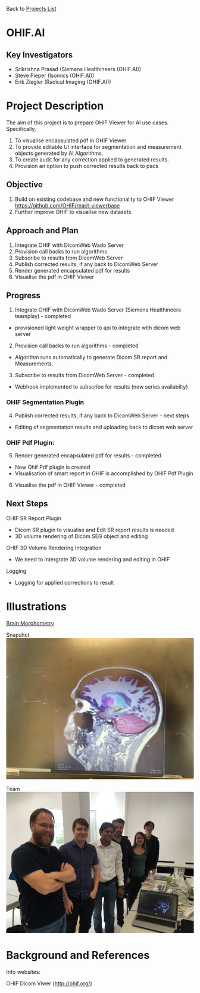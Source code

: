 Back to [Projects List](../../README.md#ProjectsList)

# OHIF.AI

## Key Investigators

- Srikrishna Prasad (Siemens Healthineers (OHIF.AI))
- Steve Pieper (Isomics (OHIF.AI))
- Erik Ziegler (Radical Imaging (OHIF.AI))

# Project Description

The aim of this project is to prepare OHIF Viewer for AI use cases. 
Specifically,
1. To visualise encapsulated pdf in OHIF Viewer
2. To provide editable UI interface for segmentation and measurement objects generated by AI Algorithms. 
3. To create audit for any correction applied to generated results.
4. Provision an option to push corrected results back to pacs

## Objective

1. Build on existing codebase and new functionality to OHIF Viewer https://github.com/OHIF/react-viewerbase
2. Further improve OHIF to visualise new datasets.

## Approach and Plan

1. Integrate OHIF with DicomWeb Wado Server
2. Provision call backs to run algorithms
3. Subscribe to results from DicomWeb Server
4. Publish corrected results, if any back to DicomWeb Server
5. Render generated encapsulated pdf for results
6. Visualise the pdf in OHIF Viewer

## Progress

1. Integrate OHIF with DicomWeb Wado Server (Siemens Healthineers teamplay) - completed
- provisioned light weight wrapper to api to integrate with dicom web server
2. Provision call backs to run algorithms - completed
- Algorithm runs automatically to generate Dicom SR report and Measurements.
3. Subscribe to results from DicomWeb Server - completed
- Webhook implemented to subscribe for results (new series availablity)

### OHIF Segmentation Plugin
4. Publish corrected results, if any back to DicomWeb Server - next steps
- Editing of segmentation results and uploading back to dicom web server

### OHIF Pdf Plugin:
5. Render generated encapsulated pdf for results - completed
- New Ohif Pdf plugin is created
- Visualisation of smart report in OHIF is accomplished by OHIF Pdf Plugin
6. Visualise the pdf in OHIF Viewer - completed

## Next Steps
OHIF SR Report Plugin 
- Dicom SR plugin to visualise and Edit SR report results is needed
- 3D volume rendering of Dicom SEG object and editing

OHIF 3D Volume Rendering Integration
- We need to intergrate 3D volume rendering and editing in OHIF

Logging
- Logging for applied corrections to result

# Illustrations

[Brain Morphometry](BrainMorphometry_OHIF.mp4)

Snapshot
<img src="IMG-4919.JPG">

Team
<img src="IMG-4921.JPG">


# Background and References

Info websites:

OHIF Dicom Viwer
(http://ohif.org/)
